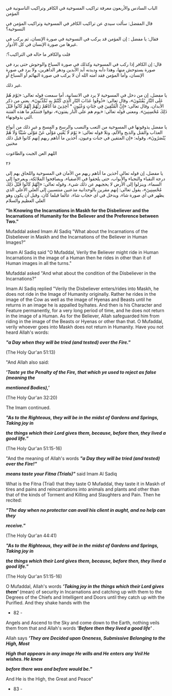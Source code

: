 الباب السادس والأربعون معرفة تراكيب المسوخية في الكافر وتراكيب الناسونية في المؤمن 

قال المفضل: سألت سيدي عن تراكيب الكافر في المسوخية وتراكيب المؤمن في النسوخية؟ 

فقال: یا مفضل : إن المؤمن قد يركب في النسوخية في صورة الإنسان، ثم يركب في غيرها من صورة الإنسان في كل الأدوار. 

:قلت والكافر ما حاله في التراكيب؟ 

قال: إن الكافر إذا ركب في المسوخية وكذلك في صورة السباع والوحوش حتى يرد في صورة يستوحش منها، وهذا دأبه وديدنه أبد الآبدين ودهر الداهرين، ولا يرد في صورة الإنسان، وأما المؤمن فقد أمته الله أن لا يركب في صورة البهائم أو السباع أو 

غير ذلك. 

یا مفضل، إن من دخل في المسوخية لا يرد في الانسانية، أما سمعت قوله تعالى: «يَوْمَ هُمْ عَلَى النَّارِ يُفْتَنُونَ»، وقال تعالى: «ذُوقُوا عَذَابَ النّارِ الَّذِي كُنْتُمْ بِهِ تُكَذِّبُونَ». يعني من ذكر الأبدان، وقال تعالى: «إِنَّ الْمُتَّقِينَ فِي جَنَاتٍ وَعُيُونٍ * آخِذِينَ مَا آتَاهُمْ رَبَّهُمْ إِنَّهُمْ كَانُوا قَبْلَ ذَلِكَ مُحْسِنِينَ». ومعنى قوله تعالى: «يوم هم على النار يفتون»، نوقوا فتنتكم ما هذه الفتنة التي يذوقونهاء. 

يا مفضل يذوقونها في المسوخية من التعب والنصب والرسخ و المسخ و غير ذلك من أنواع العذاب والقتل والذبح والألم، وتلا قوله تعالى: « يَوْمَ لَا يُغْنِي مَوْلًى عَنْ مَوْلًى شَيْئًا وَلَا هُمْ يُنْصَرُونَ»، وقوله: «إن المتقين في جنات وعيون، آخذين ما آتاهم ربهم إنهم كانوا قبل ذلك مخنين 

اللهم العن الجبت والطاغوت 

۲۶ 

يا مفضل، إن قوله تعالى آخذين ما أتاهم ربهم من الأمان في المسوخية واللحاق بهم إلى درجة النقباء والنجباء والأبواب، حتى يلحقوا في الأصفياء، ويصافحوا الملائكة، ويعرجوا إلى السماء، وينزلوا إلى الأرض لا يحجبهم عن ذلك شيء. وقوله تعالى: «إِنَّهُمْ كَانُوا قَبْلَ ذَلِكَ مُحْسِنِينَ»، يقول تعالى: إنهم مقرين بالوحدانية مذعنين منتسبين إلى العلي الأعلى الذي يظهر في أي صورة شاء، ويدخل في أي حجاب شاء، عالما قبلما كان، وقبل أن يكون وهو العلي العظيم والسلام

**"In Knowing the Incarnations in Maskh for the Disbeliever and the Incarnations of** **Humanity for the Believer and the Preference between Two."**

Mufaddal asked Imam Al Sadiq "What about the Incarnations of the Disbeliever in Maskh and the Incarnations of the Believer in Human Images?"

Imam Al Sadiq said "O Mufaddal, Verily the Believer might ride in Human Incarnations in the image of a Human then he rides in other than it of Human images in all the turns."

Mufaddal asked "And what about the condition of the Disbeliever in the Incarnations?"

Imam Al Sadiq replied "Verily the Disbeliever enters/rides into Maskh, he does not ride in the Image of Humanity originally. Rather he rides in the image of the Cow as well as the image of Hyenas and Beasts until he returns in an image he is appalled by/hates. And then is his Character and Feature permanently, for a very long period of time, and he does not return in the image of a Human. As for the Believer, Allah safeguarded him from riding in the image of the Beasts or Hyenas or other than that. O Mufaddal, verily whoever goes into Maskh does not return in Humanity. Have you not heard Allah's words:

_**"a Day when they will be tried (and tested) over the Fire."**_

(The Holy Qur'an 51:13)

"And Allah also said:

_**'Taste ye the Penalty of the Fire, that which ye used to reject as false (meaning the**_

_**mentioned Bodies),'**_

(The Holy Qur'an 32:20)

The Imam continued.

_**"As to the Righteous, they will be in the midst of Gardens and Springs, Taking joy in**_

_**the things which their Lord gives them, because, before then, they lived a good life."**_

(The Holy Qur'an 51:15-16)

"And the meaning of Allah's words _**"a Day they will be tried (and tested) over the Fire!"**_

_**means taste your Fitna (Trials)"**_ said Imam Al Sadiq

What is the Fitna (Trial) that they taste O Mufaddal, they taste it in Maskh of tires and pains and reincarnations into animals and plants and other than that of the kinds of Torment and Killing and Slaughters and Pain. Then he recited:

_**"The day when no protector can avail his client in aught, and no help can they**_

_**receive."**_

(The Holy Qur'an 44:41)

_**"As to the Righteous, they will be in the midst of Gardens and Springs, Taking joy in**_

_**the things which their Lord gives them, because, before then, they lived a good life."**_

(The Holy Qur'an 51:15-16)

O Mufaddal, Allah's words _**'Taking joy in the things which their Lord gives them'**_ (mean) of security in Incarnations and catching up with them to the Degrees of the Chiefs and Intelligent and Doors until they catch up with the Purified. And they shake hands with the

- 82 -

Angels and Ascend to the Sky and come down to the Earth, nothing veils them from that and Allah's words _**'Before then they lived a good life'**_ .

Allah says _**'They are Decided upon Oneness, Submissive Belonging to the High, Most**_

_**High that appears in any image He wills and He enters any Veil He wishes. He knew**_

_**before there was and before would be."**_

And He is the High, the Great and Peace"

- 83 -
